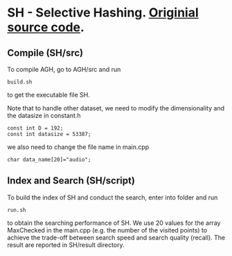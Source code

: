 # SH - Selective Hashing. [Originial source code](http://www.comp.nus.edu.sg/~dsh/download.html). 


## Compile (SH/src)

To compile AGH, go to AGH/src and run 
```
build.sh
```

to get the executable file SH.

Note that to handle other dataset, we need to modify the dimensionality and the datasize in constant.h 
```
const int D = 192;
const int datasize = 53387;
```
we also need to change the file name in main.cpp

```
char data_name[20]="audio";
```

## Index and Search (SH/script)

To build the index of SH and conduct the search, enter into folder and run 
```
run.sh
```

to obtain the searching performance of SH. We use 20 values for the array MaxChecked in the main.cpp (e.g. the number of the visited points) to  achieve the trade-off between search speed and search quality (recall). The result are reported in SH/result directory.


